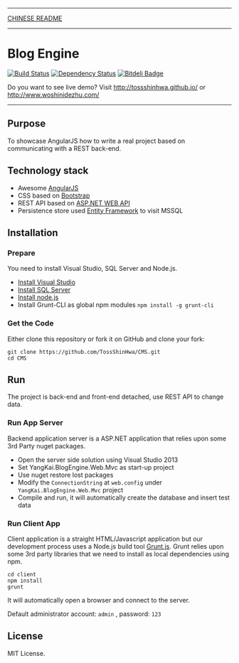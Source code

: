 ***
[CHINESE README](https://github.com/TossShinHwa/CMS/blob/master/README.cn.md)
***

Blog Engine
===========
[![Build Status](https://api.travis-ci.org/TossShinHwa/CMS.png)](https://api.travis-ci.org/TossShinHwa/CMS)
[![Dependency Status](https://david-dm.org/ChrisWren/grunt-nodemon.png)](https://david-dm.org/TossShinHwa/CMS)
[![Bitdeli Badge](https://d2weczhvl823v0.cloudfront.net/TossShinHwa/cms/trend.png)](https://bitdeli.com/free "Bitdeli Badge")

Do you want to see live demo? Visit http://tossshinhwa.github.io/ or http://www.woshinidezhu.com/
***

## Purpose

To showcase AngularJS how to write a real project based on communicating with a REST back-end.

## Technology stack

* Awesome [AngularJS](http://www.angularjs.org/)
* CSS based on [Bootstrap](http://getbootstrap.com/)
* REST API based on [ASP.NET WEB API](http://www.asp.net/web-api/)
* Persistence store used [Entity Framework](http://msdn.microsoft.com/en-us/data/ef.aspx) to visit MSSQL


## Installation

### Prepare

You need to install Visual Studio, SQL Server and Node.js.
* [Install Visual Studio](http://www.visualstudio.com/)
* [Install SQL Server](http://www.microsoft.com/en-us/sqlserver/default.aspx/)
* [Install node.js](http://nodejs.org/download/)
* Install Grunt-CLI as global npm modules ```npm install -g grunt-cli```

### Get the Code

Either clone this repository or fork it on GitHub and clone your fork:

```
git clone https://github.com/TossShinHwa/CMS.git
cd CMS
```

## Run

The project is back-end and front-end detached, use REST API to change data.

### Run App Server

Backend application server is a ASP.NET application that relies upon some 3rd Party nuget packages.

* Open the server side solution using Visual Studio 2013
* Set YangKai.BlogEngine.Web.Mvc as start-up project
* Use nuget restore lost packages
* Modify the `ConnectionString` at `web.config` under `YangKai.BlogEngine.Web.Mvc` project
* Compile and run, it will automatically create the database and insert test data

### Run Client App

Client application is a straight HTML/Javascript application but our development process uses a Node.js build tool
[Grunt.js](gruntjs.com). Grunt relies upon some 3rd party libraries that we need to install as local dependencies using npm.

```
cd client
npm install
grunt
```

It will automatically open a browser and connect to the server.

Default administrator account: `admin` , password: `123`


## License

MIT License.
